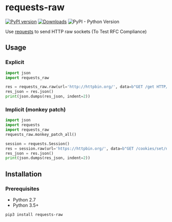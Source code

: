 # requests-raw
[![PyPI version](https://badge.fury.io/py/requests-raw.svg)](https://badge.fury.io/py/requests-raw)
[![Downloads](https://pepy.tech/badge/requests-raw)](https://pepy.tech/project/requests-raw)
![PyPI - Python Version](https://img.shields.io/pypi/pyversions/requests-raw)  

Use [requests](https://requests.readthedocs.io/) to send HTTP raw sockets (To Test RFC Compliance)

## Usage
### Explicit
```python
import json
import requests_raw

res = requests_raw.raw(url='http://httpbin.org/', data=b"GET /get HTTP/1.1\r\nHost: httpbin.org\r\n\r\n")
res_json = res.json()
print(json.dumps(res_json, indent=2))
```

### Implicit (monkey patch)
```python
import json
import requests
import requests_raw
requests_raw.monkey_patch_all()

session = requests.Session()
res = session.raw(url='https://httpbin.org/', data=b"GET /cookies/set/name/value HTTP/1.1\r\nHost: httpbin.org\r\n\r\n")
res_json = res.json()
print(json.dumps(res_json, indent=2))
```

## Installation
### Prerequisites
* Python 2.7
* Python 3.5+

```sh
pip3 install requests-raw
```
